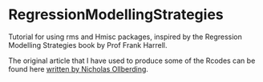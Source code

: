 # RegressionModellingStrategies
Tutorial for using rms and Hmisc packages, inspired by the Regression Modelling Strategies book by Prof Frank Harrell.

The original article that I have used to produce some of the Rcodes can be found here [written by Nicholas Ollberding](https://www.nicholas-ollberding.com/post/an-introduction-to-the-harrell-verse-predictive-modeling-using-the-hmisc-and-rms-packages/).
